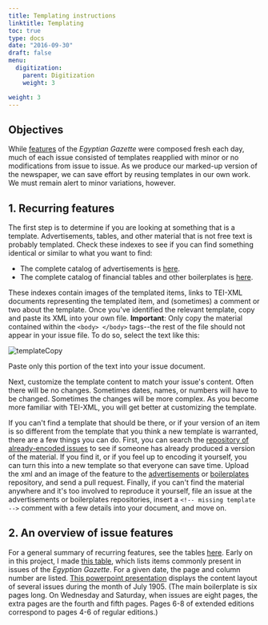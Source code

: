 ```yaml
---
title: Templating instructions
linktitle: Templating
toc: true
type: docs
date: "2016-09-30"
draft: false
menu:
  digitization:
    parent: Digitization
    weight: 3

weight: 3
---
```

## Objectives

While [features](/contents/features/) of the *Egyptian Gazette* were composed fresh each day, much of each issue consisted of templates reapplied with minor or no modifications from issue to issue. As we produce our marked-up version of the newspaper, we can save effort by reusing templates in our own work. We must remain alert to minor variations, however.

## 1. Recurring features

The first step is to determine if you are looking at something that is a template. Advertisements, tables, and other material that is not free text is probably templated. Check these indexes to see if you can find something identical or similar to what you want to find:

- The complete catalog of advertisements is [here](/contents/advertisements/).
- The complete catalog of financial tables and other boilerplates is [here](/contents/templates/).

These indexes contain images of the templated items, links to TEI-XML documents representing the templated item, and (sometimes) a comment or two about the template. Once you've identified the relevant template, copy and paste its XML into your own file. **Important**: Only copy the material contained within the `<body> </body>` tags--the rest of the file should not appear in your issue file. To do so, select the text like this:

![templateCopy](/img/templateCopy.png)

Paste only this portion of the text into your issue document.

Next, customize the template content to match your issue's content. Often there will be no changes. Sometimes dates, names, or numbers will have to be changed. Sometimes the changes will be more complex. As you become more familiar with TEI-XML, you will get better at customizing the template.

If you can't find a template that should be there, or if your version of an item is so different from the template that you think a new template is warranted, there are a few things you can do. First, you can search the [repository of already-encoded issues](https://github.com/dig-eg-gaz/content) to see if someone has already produced a version of the material. If you find it, or if you feel up to encoding it yourself, you can turn this into a new template so that everyone can save time. Upload the xml and an image of the feature to the [advertisements](https://github.com/dig-eg-gaz/advertisements) or [boilerplates](https://github.com/dig-eg-gaz/boilerplates) repository, and send a pull request. Finally, if you can't find the material anywhere and it's too involved to reproduce it yourself, file an issue at the advertisements or boilerplates repositories, insert a `<!-- missing template -->` comment with a few details into your document, and move on.

## 2. An overview of issue features

For a general summary of recurring features, see the tables [here](/contents/features/). Early on in this project, I made [this table](https://docs.google.com/spreadsheets/d/118Zv13fpHfm67i1k0Sm79OThV4ApD-d1iccvrpw1iYU/edit?authuser=0), which lists items commonly present in issues of the *Egyptian Gazette*. For a given date, the page and column number are listed. [This powerpoint presentation](https://docs.google.com/presentation/d/1vMoj-5ktfUAsfXrEbQJqy8vSsKhYiVyGVIZZqefrJW0/edit?authuser=0) displays the content layout of several issues during the month of July 1905. (The main boilerplate is six pages long. On Wednesday and Saturday, when issues are eight pages, the extra pages are the fourth and fifth pages. Pages 6-8 of extended editions correspond to pages 4-6 of regular editions.)
